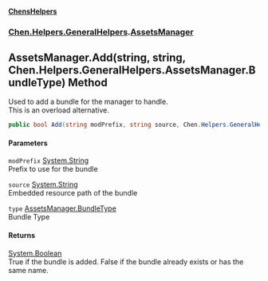 
#### [ChensHelpers](./index 'index')

### [Chen.Helpers.GeneralHelpers](./ETEQ0RLckShPNesJc2reiw 'Chen.Helpers.GeneralHelpers').[AssetsManager](./A0AsbIQQ4FDaS87xdtpw-A 'Chen.Helpers.GeneralHelpers.AssetsManager')

## AssetsManager.Add(string, string, Chen.Helpers.GeneralHelpers.AssetsManager.BundleType) Method
Used to add a bundle for the manager to handle.  
This is an overload alternative.  
```csharp
public bool Add(string modPrefix, string source, Chen.Helpers.GeneralHelpers.AssetsManager.BundleType type);
```

#### Parameters
<a name='kschgMzjsq71giJOv3jqpw'></a>
`modPrefix` [System.String](https://docs.microsoft.com/en-us/dotnet/api/System.String 'System.String')  
Prefix to use for the bundle  
  
<a name='yz+J5YYpqJgmBfAZtcGmdw'></a>
`source` [System.String](https://docs.microsoft.com/en-us/dotnet/api/System.String 'System.String')  
Embedded resource path of the bundle  
  
<a name='D90DlCHWqFDIdyDHlaoLeg'></a>
`type` [AssetsManager.BundleType](./bFpSSHTQeKl4Z9X-4dZHRw 'Chen.Helpers.GeneralHelpers.AssetsManager.BundleType')  
Bundle Type  
  

#### Returns
[System.Boolean](https://docs.microsoft.com/en-us/dotnet/api/System.Boolean 'System.Boolean')  
True if the bundle is added. False if the bundle already exists or has the same name.  
